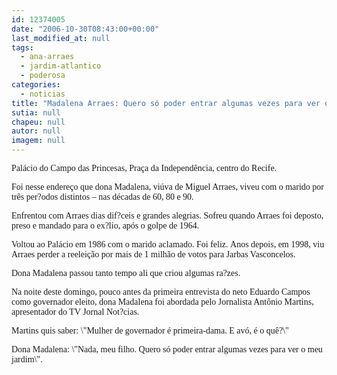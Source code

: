 ```yaml
---
id: 12374005
date: "2006-10-30T08:43:00+00:00"
last_modified_at: null
tags:
  - ana-arraes
  - jardim-atlantico
  - poderosa
categories:
  - noticias
title: "Madalena Arraes: Quero só poder entrar algumas vezes para ver o meu jardim"
sutia: null
chapeu: null
autor: null
imagem: null
---
```

<p><P><FONT face=Verdana>Palácio do Campo das Princesas, Praça da Independência, centro do Recife.</FONT></P></p>
<p><P><FONT face=Verdana>Foi nesse endereço que dona Madalena, viúva de Miguel Arraes, viveu com o marido por três per?odos distintos – nas décadas de 60, 80 e 90.</FONT></P></p>
<p><P><FONT face=Verdana>Enfrentou com Arraes dias dif?ceis e grandes alegrias. Sofreu quando Arraes foi deposto, preso e mandado para o ex?lio, após o golpe de 1964.</FONT></P></p>
<p><P><FONT face=Verdana>Voltou ao Palácio em 1986 com o marido aclamado. Foi feliz.&nbsp;Anos depois, em 1998, viu Arraes perder&nbsp;a reeleição por mais de 1 milhão de votos para Jarbas Vasconcelos.&nbsp;</FONT></P></p>
<p><P><FONT face=Verdana>Dona Madalena passou tanto tempo ali que criou algumas ra?zes.</FONT></P></p>
<p><P><FONT face=Verdana>Na noite deste domingo, pouco antes da primeira entrevista do neto Eduardo Campos como governador eleito, dona Madalena foi abordada pelo Jornalista Antônio Martins, apresentador do TV Jornal Not?cias.</FONT></P></p>
<p><P><FONT face=Verdana>Martins quis saber: \"Mulher de governador é primeira-dama. E avó, é o quê?\"</FONT></P></p>
<p><P><FONT face=Verdana>Dona Madalena: \"Nada, meu filho. Quero só poder entrar algumas vezes para ver o meu jardim\".</FONT></P> </p>
